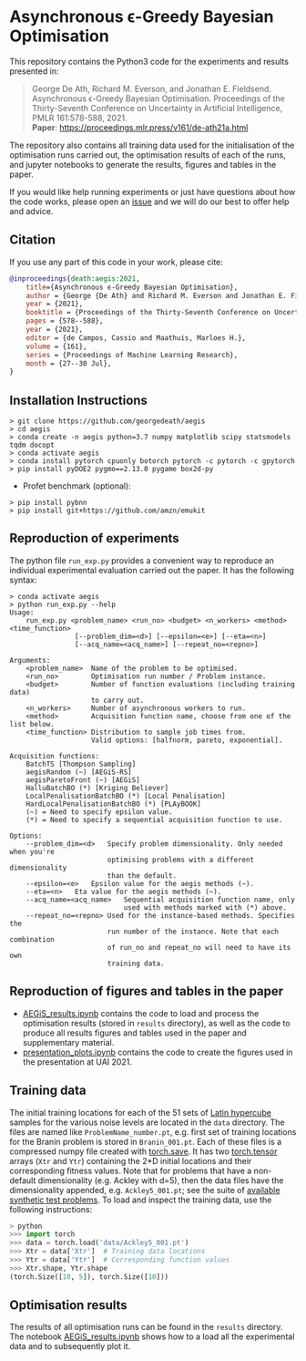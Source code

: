 # Asynchronous ϵ-Greedy Bayesian Optimisation

This repository contains the Python3 code for the experiments and results presented in:

> George De Ath, Richard M. Everson, and Jonathan E. Fieldsend. Asynchronous ϵ-Greedy Bayesian Optimisation. Proceedings of the Thirty-Seventh Conference on Uncertainty in Artificial Intelligence, PMLR 161:578-588, 2021. </br>
> **Paper**: https://proceedings.mlr.press/v161/de-ath21a.html

The repository also contains all training data used for the initialisation of
the optimisation runs carried out, the optimisation results of each of the
runs, and jupyter notebooks to generate the results, figures and tables in the
paper.

If you would like help running experiments or just have questions about how the
code works, please open an [issue](https://github.com/georgedeath/aegis/issues)
and we will do our best to offer help and advice.

## Citation

If you use any part of this code in your work, please cite:

```bibtex
@inproceedings{death:aegis:2021,
    title={Asynchronous ϵ-Greedy Bayesian Optimisation},
    author = {George {De Ath} and Richard M. Everson and Jonathan E. Fieldsend},
    year = {2021},
    booktitle = {Proceedings of the Thirty-Seventh Conference on Uncertainty in Artificial Intelligence},
    pages = {578--588},
    year = {2021},
    editor = {de Campos, Cassio and Maathuis, Marloes H.},
    volume = {161},
    series = {Proceedings of Machine Learning Research},
    month = {27--30 Jul},
}
```

## Installation Instructions

```script
> git clone https://github.com/georgedeath/aegis
> cd aegis
> conda create -n aegis python=3.7 numpy matplotlib scipy statsmodels tqdm docopt
> conda activate aegis
> conda install pytorch cpuonly botorch pytorch -c pytorch -c gpytorch
> pip install pyDOE2 pygmo==2.13.0 pygame box2d-py
```

- Profet benchmark (optional):
```script
> pip install pybnn
> pip install git+https://github.com/amzn/emukit
```

## Reproduction of experiments

The python file `run_exp.py` provides a convenient way to reproduce an
individual experimental evaluation carried out the paper. It has the following
syntax:

```script
> conda activate aegis
> python run_exp.py --help
Usage:
    run_exp.py <problem_name> <run_no> <budget> <n_workers> <method> <time_function>
                [--problem_dim=<d>] [--epsilon=<e>] [--eta=<n>]
                [--acq_name=<acq_name>] [--repeat_no=<repno>]

Arguments:
    <problem_name>  Name of the problem to be optimised.
    <run_no>        Optimisation run number / Problem instance.
    <budget>        Number of function evaluations (including training data)
                    to carry out.
    <n_workers>     Number of asynchronous workers to run.
    <method>        Acquisition function name, choose from one of the list below.
    <time_function> Distribution to sample job times from.
                    Valid options: [halfnorm, pareto, exponential].

Acquisition functions:
    BatchTS [Thompson Sampling]
    aegisRandom (~) [AEGiS-RS]
    aegisParetoFront (~) [AEGiS]
    HalluBatchBO (*) [Kriging Believer]
    LocalPenalisationBatchBO (*) [Local Penalisation]
    HardLocalPenalisationBatchBO (*) [PLAyBOOK]
    (~) = Need to specify epsilon value.
    (*) = Need to specify a sequential acquisition function to use.

Options:
    --problem_dim=<d>   Specify problem dimensionality. Only needed when you're
                        optimising problems with a different dimensionality
                        than the default.
    --epsilon=<e>   Epsilon value for the aegis methods (~).
    --eta=<n>   Eta value for the aegis methods (~).
    --acq_name=<acq_name>   Sequential acquisition function name, only
                            used with methods marked with (*) above.
    --repeat_no=<repno> Used for the instance-based methods. Specifies the
                        run number of the instance. Note that each combination
                        of run_no and repeat_no will need to have its own
                        training data.
```

## Reproduction of figures and tables in the paper

- [AEGiS_results.ipynb](AEGiS_results.ipynb) contains the code to load
and process the optimisation results (stored in `results` directory), as well
as the code to produce all results figures and tables used in the paper and
supplementary material.
- [presentation_plots.ipynb](presentation_plots.ipynb) contains the code to
create the figures used in the presentation at UAI 2021.

## Training data

The initial training locations for each of the 51 sets of
[Latin hypercube](https://www.jstor.org/stable/1268522) samples for the various noise levels are located in the `data` directory. The files are named like `ProblemName_number.pt`, e.g. first set of training locations for the Branin problem is stored in `Branin_001.pt`. Each of these files is a compressed numpy file created with [torch.save](https://pytorch.org/docs/stable/torch.html#torch.save). It has two [torch.tensor](https://pytorch.org/docs/stable/torch.html#torch.tensor) arrays (`Xtr` and `Ytr`) containing the 2*D initial locations and their corresponding fitness values. Note that for problems that have a non-default dimensionality (e.g. Ackley with d=5), then the data files have the dimensionality appended, e.g. `Ackley5_001.pt`; see the suite of [available synthetic test problems](aegis/test_problems/synthetic_problems.py). To load and inspect the training data, use the following instructions:

```python
> python
>>> import torch
>>> data = torch.load('data/Ackley5_001.pt')
>>> Xtr = data['Xtr']  # Training data locations
>>> Ytr = data['Ytr']  # Corresponding function values
>>> Xtr.shape, Ytr.shape
(torch.Size([10, 5]), torch.Size([10]))
```

## Optimisation results

The results of all optimisation runs can be found in the `results` directory.
The notebook [AEGiS_results.ipynb](AEGiS_results.ipynb) shows how to a load all
the experimental data and to subsequently plot it.

